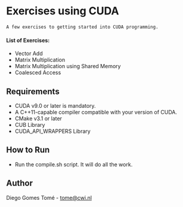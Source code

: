 # Exercises using CUDA
	A few exercises to getting started into CUDA programming.

#### List of Exercises:

- Vector Add
- Matrix Multiplication
- Matrix Multiplication using Shared Memory
- Coalesced Access

## Requirements

- CUDA v9.0 or later is mandatory.
- A C++11-capable compiler compatible with your version of CUDA.
- CMake v3.1 or later
- CUB Library
- CUDA_API_WRAPPERS Library

## How to Run

- Run the compile.sh script. It will do all the work.

## Author

Diego Gomes Tomé - tome@cwi.nl
